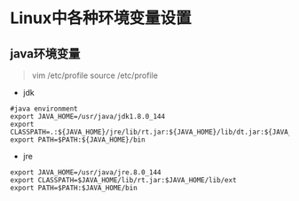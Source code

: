 # Linux中各种环境变量设置

## java环境变量
> vim /etc/profile
> source /etc/profile
- jdk
```
#java environment
export JAVA_HOME=/usr/java/jdk1.8.0_144
export CLASSPATH=.:${JAVA_HOME}/jre/lib/rt.jar:${JAVA_HOME}/lib/dt.jar:${JAVA_HOME}/lib/tools.jar
export PATH=$PATH:${JAVA_HOME}/bin
```
- jre
```
export JAVA_HOME=/usr/java/jre.8.0_144
export CLASSPATH=$JAVA_HOME/lib/rt.jar:$JAVA_HOME/lib/ext
export PATH=$PATH:$JAVA_HOME/bin
```